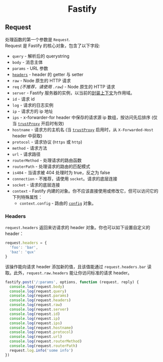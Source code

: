 <h1 align="center">Fastify</h1>

## Request
处理函数的第一个参数是 `Request`.<br>
Request 是 Fastify 的核心对象，包含了以下字段:
- `query` - 解析后的 querystring
- `body` - 消息主体
- `params` - URL 参数
- [`headers`](#headers) - header 的 getter 与 setter
- `raw` - Node 原生的 HTTP 请求
- `req` *(不推荐，请使用 `.raw`)* - Node 原生的 HTTP 请求
- `server` - Fastify 服务器的实例，以当前的[封装上下文](Encapsulation.md)为作用域。
- `id` - 请求 id
- `log` - 请求的日志实例
- `ip` - 请求方的 ip 地址
- `ips` - x-forwarder-for header 中保存的请求源 ip 数组，按访问先后排序 (仅当 [`trustProxy`](Server.md#factory-trust-proxy) 开启时有效)
- `hostname` - 请求方的主机名 (当 [`trustProxy`](Server.md#factory-trust-proxy) 启用时，从 `X-Forwarded-Host` header 中获取)
- `protocol` - 请求协议 (`https` 或 `http`)
- `method` - 请求方法
- `url` - 请求路径
- `routerMethod` - 处理请求的路由函数
- `routerPath` - 处理请求的路由的匹配模式
- `is404` - 当请求被 404 处理时为 true，反之为 false
- `connection` - 不推荐，请使用 `socket`。请求的底层连接
- `socket` - 请求的底层连接
- `context` - Fastify 内建的对象。你不应该直接使用或修改它，但可以访问它的下列特殊属性：
  - `context.config` - 路由的 [`config`](Routes.md#routes-config) 对象。

### Headers

`request.headers` 返回来访请求的 header 对象。你也可以如下设置自定义的 header：

```js
request.headers = {
  'foo': 'bar',
  'baz': 'qux'
}
```

该操作能向请求 header 添加新的值，且该值能通过 `request.headers.bar` 读取。此外，`request.raw.headers` 能让你访问标准的请求 header。

```js
fastify.post('/:params', options, function (request, reply) {
  console.log(request.body)
  console.log(request.query)
  console.log(request.params)
  console.log(request.headers)
  console.log(request.raw)
  console.log(request.server)
  console.log(request.id)
  console.log(request.ip)
  console.log(request.ips)
  console.log(request.hostname)
  console.log(request.protocol)
  console.log(request.url)
  console.log(request.routerMethod)
  console.log(request.routerPath)
  request.log.info('some info')
})
```
